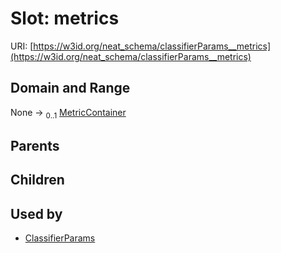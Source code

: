 
# Slot: metrics




URI: [https://w3id.org/neat_schema/classifierParams__metrics](https://w3id.org/neat_schema/classifierParams__metrics)


## Domain and Range

None &#8594;  <sub>0..1</sub> [MetricContainer](MetricContainer.md)

## Parents


## Children


## Used by

 * [ClassifierParams](ClassifierParams.md)
